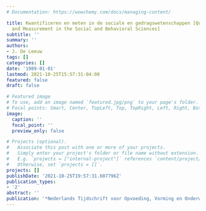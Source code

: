 ```yaml
---
# Documentation: https://wowchemy.com/docs/managing-content/

title: Kwantificeren en meten in de sociale en gedragswetenschappen [Quantification
  and Measurement in the Social and Behavioral Sciences]
subtitle: ''
summary: ''
authors:
- J. De Leeuw
tags: []
categories: []
date: '1989-01-01'
lastmod: 2021-10-25T15:57:31-04:00
featured: false
draft: false

# Featured image
# To use, add an image named `featured.jpg/png` to your page's folder.
# Focal points: Smart, Center, TopLeft, Top, TopRight, Left, Right, BottomLeft, Bottom, BottomRight.
image:
  caption: ''
  focal_point: ''
  preview_only: false

# Projects (optional).
#   Associate this post with one or more of your projects.
#   Simply enter your project's folder or file name without extension.
#   E.g. `projects = ["internal-project"]` references `content/project/deep-learning/index.md`.
#   Otherwise, set `projects = []`.
projects: []
publishDate: '2021-10-25T19:57:31.607796Z'
publication_types:
- '2'
abstract: ''
publication: '*Nederlands Tijdschrift voor Opvoeding, Vorming en Onderwijs*'
---
```

